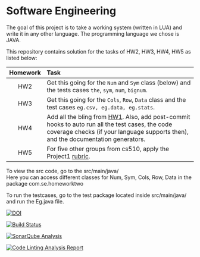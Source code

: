 # Software Engineering
The goal of this project is to take a working system (written in LUA) and write it in any other language. The programming language we chose is JAVA.

This repository contains solution for the tasks of HW2, HW3, HW4, HW5 as listed below:

|Homework| Task|
|:------:|:------|
|HW2     | Get this going for the `Num` and `Sym` class (below) and the tests cases `the`, `sym`, `num`, `bignum`.|
|HW3     | Get this going for the `Cols`, `Row`, `Data` class and the test cases `eg.csv, eg.data, eg.stats`.|
|HW4     | Add all the bling from [HW1](https://github.com/txt/se22/blob/main/docs/hw1.md). Also, add post-commit hooks to auto run all the test cases, the code coverage checks (if your language supports then), and the documentation generators.|
|HW5     | For five other groups from cs510, apply the Project1 [rubric](https://github.com/txt/se22/blob/main/docs/proj1.md#rubric).|


To view the src code, go to the src/main/java/  
Here you can access different classes for Num, Sym, Cols, Row, Data in the package com.se.homeworktwo

To run the testcases, go to the test package located inside src/main/java/ and run the Eg.java file.



[![DOI](https://zenodo.org/badge/533075547.svg)](https://zenodo.org/badge/latestdoi/533075547)

[![Build Status](https://github.com/SASWAT123/SoftwareEngineering/actions/workflows/maven.yml/badge.svg)](https://github.com/SASWAT123/SoftwareEngineering/actions/workflows/maven.yml)

[![SonarQube Analysis](https://github.com/SASWAT123/SoftwareEngineering/actions/workflows/sonarcloud.yml/badge.svg)](https://github.com/SASWAT123/SoftwareEngineering/actions/workflows/sonarcloud.yml)

[![Code Linting Analysis Report](https://github.com/SASWAT123/SoftwareEngineering/actions/workflows/linter.yml/badge.svg)](https://github.com/SASWAT123/SoftwareEngineering/actions/workflows/linter.yml)
